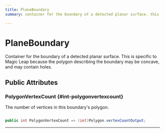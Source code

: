 ```yaml
---
title: PlaneBoundary
summary: container for the boundary of a detected planar surface. this is specific to magic leap because the polygon describing the boundary may be concave, and may contain holes. 

---
```


# PlaneBoundary




Container for the boundary of a detected planar surface. This is specific to Magic Leap because the polygon describing the boundary may be concave, and may contain holes.   





## Public Attributes

### PolygonVertexCount {#int-polygonvertexcount}

The number of vertices in this boundary's polygon. 

```csharp

public int PolygonVertexCount => (int)Polygon.vertexCountOutput;

```






-----------

